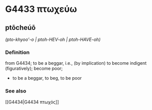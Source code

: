 # G4433 πτωχεύω

## ptōcheúō

_(pto-khyoo'-o | ptoh-HEV-oh | ptoh-HAVE-oh)_

### Definition

from G4434; to be a beggar, i.e., (by implication) to become indigent (figuratively); become poor; 

- to be a beggar, to beg, to be poor

### See also

[[G4434|G4434 πτωχός]]
